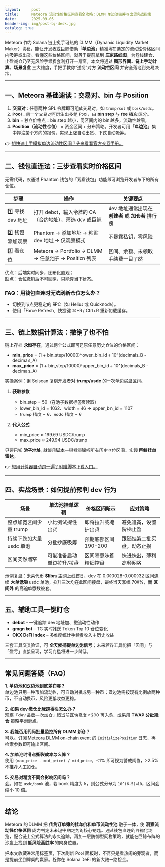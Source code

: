 ```yaml
---
layout:     post
title:      Meteora 流动性价格区间查看全攻略：DLMM 单边池吸筹与出货实战指南
date:       2025-09-05
header-img: img/post-bg-desk.jpg
catalog: true
---
```


Meteora 作为 Solana 链上炙手可热的 DLMM（Dynamic Liquidity Market Maker）协议，能让开发者或巨鲸借助「**单边池**」精准地在选定的流动性价格区间内吸筹或出货。看懂这些价格区间，就等于提前拿到 **庄家路线图**，为短线建仓、止盈减仓乃至无风险手续费套利打开一扇窗。本文将通过 **图形界面、链上手动计算、场景复盘** 三大维度，手把手教你“透视”对方 **流动性区间** 并安全落地到交易决策。

---

## 一、Meteora 基础速读：交易对、bin 与 Position

1. **交易对**：任意两种 SPL 令牌即可组成交易对，如 `trump/sol` 或 `bonk/usdc`。  
2. **Pool**：同一个交易对可衍生出多组 Pool，由 **bin step** 与 **fee 档次** 区分。  
3. **bin** = 独立价格点：bin step 越小，同区间内的 bin 越多，流动性越细。  
4. **Position（流动性仓位）** = 资金区间 + 分布策略。开发者可用「**单边池**」集中押注某个方向的报价，实现上涨自动出货、下跌自动吸筹。

👉 [想快速上手模拟单边流动性区间？先来看看官方交互手册。](https://okxdog.com/)

---

## 二、钱包直连法：三步查看实时价格区间

无需代码，仅通过 Phantom 钱包的「观察钱包」功能即可浏览开发者布下的所有仓位。

| 步骤 | 操作 | 关键要点 |
|---|---|---|
| 1️⃣ 寻找 dev 地址 | 打开 debot，输入令牌的 CA（合约地址），筛选 dev 或巨鲸 | dev 地址通常出现在 **创建者** 或 **加仓者** 排行榜 |
| 2️⃣ 钱包添加观察 | Phantom → 添加地址 → 粘贴 dev 地址 → 仅观察模式 | 不暴露私钥，零风险 |
| 3️⃣ 看仓位 | Meteora → Portfolio → DLMM → 任意池子 → Position 列表 | 区间、余额、未领取手续费一目了然 |

优点：后端实时同步，图形化直观；  
缺点：仓位撤销后不可回溯，只能算当下状态。

### FAQ：用钱包直连时无法刷新仓位怎么办？
- 切换到节点更稳定的 RPC（如 Helius 或 Quicknode）。  
- 使用「Force Refresh」快捷键 ⌘+R / Ctrl+R 重新加载缓存。  

---

## 三、链上数据计算法：撤销了也不怕

链上存档 **永恒存在**，通过两个公式即可还原任意历史仓位的价格区间：

- **min_price** = (1 + bin_step/10000)^lower_bin_id ÷ 10^(decimals_B - decimals_A)  
- **max_price** = (1 + bin_step/10000)^upper_bin_id ÷ 10^(decimals_B - decimals_A)

实操案例：用 Solscan 复刻开发者对 **trump/usdc** 的一次单边买盘区间。

1. **获取参数**  
   - bin_step = 50（在池子数据标签页读取）  
   - lower_bin_id = 1062、width = 46 → upper_bin_id = 1107  
   - trump 精度 = 6、usdc 精度 = 6  

2. **代入公式**  
   - min_price ≈ 199.69 USDC/trump  
   - max_price ≈ 249.94 USDC/trump  

只要已知 **池子地址**, 就能用脚本一键批量解析所有历史仓位区间，实现 **巨鲸挂单雷达**。

👉 [想用计算器自动跑一遍？附赠脚本下载入口。](https://okxdog.com/)

---

## 四、实战场景：如何提前预判 dev 行为

| 场景 | 单边池挂单逻辑 | 价格区间暗示 | 应对策略 |
|---|---|---|---|
| 整点加宽区间少量 trump | 小比例试探性出货 | 即将拉升或掩护出货 | 避免追高，设置阶梯止盈 |
| 持续下跌加大量 usdc 单池 | 分批抄底吸筹 | 预期底部区间 190-200 | 跟随挂第二批买盘，动态止损 |
| 区间突然缩窄 | 可能准备启动单边拉升/拉盘 | 区间窄意味着精细控盘 | 快进快出，薄利高频网格 |

示例复盘：米莱代币 **$libra** 主网上线首日，dev 在 0.000028-0.000032 区间连续 **大单低吸** usdc 单池，拉升三次均在此区间接盘，最终当天涨幅 700%，而 **区间外** 的高追单悉数被套。

---

## 五、辅助工具一键盯仓

- **debot** – 一键追踪 dev 地址加、撤流动性动作  
- **gmgn bot** – TG 实时推送 Token Top 10 仓位变化  
- **OKX DeFi Index** – 多维度统计手续费收入＋历史收益  

三套工具交叉验证，可 **全天候捕捉单边池信号**；未来若各工具能把「区间」与「盈亏」直接呈现，学习门槛将进一步降低。

---

## 常见问题答疑（FAQ）

**1. 单边池和双边池到底差在哪？**  
单边池只用一种币加流动性，可自动对换成另一种币；双边池需按现有比例放两种币，不自动换币，风险更低收益更稳。

**2. 如果 dev 撤仓比我跑得快怎么办？**  
观察「dev 最后一次加仓」距当前区块高度 ≥200 再入场，或采用 **TWAP 分批建仓** 策略平滑滑点。

**3. 我能否用代码批量监控所有 DLMM 新仓？**  
可以。订阅 [Meteora DLMM on-chain event](https://docs.meteora.ag/) 的 `InitializePosition` 日志，再检索参数即可输出区间。

**4. 加单池时滑点撕裂成本怎么算？**  
使用 `(max_price - mid_price) / mid_price`，<1% 即可视为警戒阈值，>2.5% 不推荐人工加仓。

**5. 交易对精度不同会影响区间吗？**  
会。如在 `usdc/bonk` 池，若 bonk 精度为 5，则公式分母为 `10^(6-5)=10`，区间会缩小 10 倍。

---

## 结论

Meteora 的 DLMM 把 **传统订单簿的挂单价和单币流动性池** 融于一体，使 **洞察流动性价格区间** 成为判定未来短中期走势的核心钥匙。通过钱包直连的可视化浏览，配合链上公式算法的永久追踪，再加一层防御型网格策略，就能在巨鲸布阵的沙盘上找到 **低风险高胜率** 的肉身位置。

把本文收藏进常用标签页，下次刷新 Pool 面板时，不再只是看热闹的旁观者，而是提前坐到牌桌的赢家。祝你在 Solana DeFi 的新大陆一路捡金。